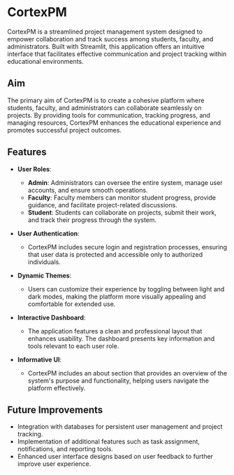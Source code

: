 # CortexPM

CortexPM is a streamlined project management system designed to empower collaboration and track success among students, faculty, and administrators. Built with Streamlit, this application offers an intuitive interface that facilitates effective communication and project tracking within educational environments.

## Aim

The primary aim of CortexPM is to create a cohesive platform where students, faculty, and administrators can collaborate seamlessly on projects. By providing tools for communication, tracking progress, and managing resources, CortexPM enhances the educational experience and promotes successful project outcomes.

## Features

- **User Roles**:
  - **Admin**: Administrators can oversee the entire system, manage user accounts, and ensure smooth operations.
  - **Faculty**: Faculty members can monitor student progress, provide guidance, and facilitate project-related discussions.
  - **Student**: Students can collaborate on projects, submit their work, and track their progress through the system.

- **User Authentication**:
  - CortexPM includes secure login and registration processes, ensuring that user data is protected and accessible only to authorized individuals.

- **Dynamic Themes**:
  - Users can customize their experience by toggling between light and dark modes, making the platform more visually appealing and comfortable for extended use.

- **Interactive Dashboard**:
  - The application features a clean and professional layout that enhances usability. The dashboard presents key information and tools relevant to each user role.

- **Informative UI**:
  - CortexPM includes an about section that provides an overview of the system's purpose and functionality, helping users navigate the platform effectively.

## Future Improvements

- Integration with databases for persistent user management and project tracking.
- Implementation of additional features such as task assignment, notifications, and reporting tools.
- Enhanced user interface designs based on user feedback to further improve user experience.


